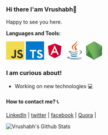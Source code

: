 ### Hi there I'am Vrushabh👋
Happy to see you here.



**Languages and Tools:**  

<code><img height="50" src="https://raw.githubusercontent.com/github/explore/80688e429a7d4ef2fca1e82350fe8e3517d3494d/topics/javascript/javascript.png"></code>
<code><img height="50" src="https://raw.githubusercontent.com/github/explore/80688e429a7d4ef2fca1e82350fe8e3517d3494d/topics/typescript/typescript.png"></code>
<code><img height="50" src="https://raw.githubusercontent.com/github/explore/80688e429a7d4ef2fca1e82350fe8e3517d3494d/topics/angular/angular.png"></code>
<code><img height="50" src="https://raw.githubusercontent.com/github/explore/5c058a388828bb5fde0bcafd4bc867b5bb3f26f3/topics/java/java.png"></code>
<code><img height="50" src="https://raw.githubusercontent.com/github/explore/80688e429a7d4ef2fca1e82350fe8e3517d3494d/topics/nodejs/nodejs.png"></code>    
<!--
**vrushabhd/vrushabhd** is a ✨ _special_ ✨ repository because its `README.md` (this file) appears on your GitHub profile.

Here are some ideas to get you started:

- 🔭 I’m currently working on ...
- 🌱 I’m currently learning ...
- 👯 I’m looking to collaborate on ...
- 🤔 I’m looking for help with ...
- 💬 Ask me about ...
- 📫 How to reach me: ...
- 😄 Pronouns: ...
- ⚡ Fun fact: ...
-->
### I am curious about!
- Working on new technologies 💻  


#### How to contact me? 📞
[LinkedIn](https://www.linkedin.com/in/vrushabhdhond) | [twitter](https://twitter.com/vrushabhdhond) | [facebook](https://www.facebook.com/people/Vrushabh-Dhond/100008391370383) | [Quora](https://www.quora.com/profile/Vrushabh-Dhond-1) |

<img align="left" alt="Vrushabh's Github Stats" src="https://github-readme-stats.vercel.app/api?username=vrushabhd&show_icons=true&hide_border=true&theme=tokyonight&hide=stars" />


